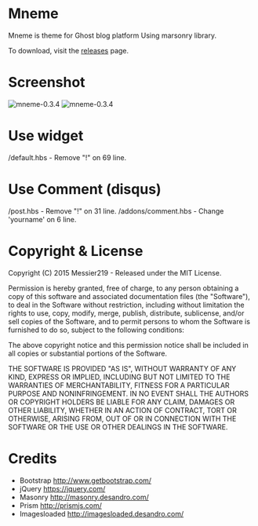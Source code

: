# Mneme
Mneme is theme for Ghost blog platform Using marsonry library.

To download, visit the [releases](https://github.com/messier219/mneme/releases) page.

# Screenshot
![mneme-0.3.4](https://cloud.githubusercontent.com/assets/287376/11001801/8eef4f66-84ec-11e5-9c6f-3463f1f9180d.png)
![mneme-0.3.4](https://cloud.githubusercontent.com/assets/287376/10242849/ea264a3a-692e-11e5-86b9-302d4b310199.png)

# Use widget
/default.hbs - Remove "!" on 69 line.

# Use Comment (disqus)
/post.hbs - Remove "!" on 31 line.
/addons/comment.hbs - Change 'yourname' on 6 line.

# Copyright & License
Copyright (C) 2015 Messier219 - Released under the MIT License.

Permission is hereby granted, free of charge, to any person obtaining a copy of this software and associated documentation files (the "Software"), to deal in the Software without restriction, including without limitation the rights to use, copy, modify, merge, publish, distribute, sublicense, and/or sell copies of the Software, and to permit persons to whom the Software is furnished to do so, subject to the following conditions:

The above copyright notice and this permission notice shall be included in all copies or substantial portions of the Software.

THE SOFTWARE IS PROVIDED "AS IS", WITHOUT WARRANTY OF ANY KIND, EXPRESS OR IMPLIED, INCLUDING BUT NOT LIMITED TO THE WARRANTIES OF MERCHANTABILITY, FITNESS FOR A PARTICULAR PURPOSE AND NONINFRINGEMENT. IN NO EVENT SHALL THE AUTHORS OR COPYRIGHT HOLDERS BE LIABLE FOR ANY CLAIM, DAMAGES OR OTHER LIABILITY, WHETHER IN AN ACTION OF CONTRACT, TORT OR OTHERWISE, ARISING FROM, OUT OF OR IN CONNECTION WITH THE SOFTWARE OR THE USE OR OTHER DEALINGS IN THE SOFTWARE.

# Credits
* Bootstrap http://www.getbootstrap.com/
* jQuery https://jquery.com/
* Masonry http://masonry.desandro.com/
* Prism http://prismjs.com/
* Imagesloaded http://imagesloaded.desandro.com/
